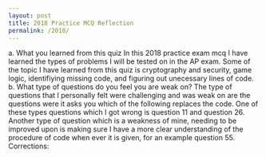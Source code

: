 ```yaml
---
layout: post
title: 2018 Practice MCQ Reflection
permalink: /2018/
---
```

a. What you learned from this quiz
In this 2018 practice exam mcq I have learned the types of problems I will be tested on in the AP exam. 
Some of the topic I have learned from this quiz is cryptography and security, game logic, identifiying missing code, and figuring out unecessary lines of code. 
b. What type of questions do you feel you are weak on?
The type of questions that I personally felt were challenging and was weak on are the questions were it asks you which of the following replaces the code. One of these types questions which I got wrong is question 11 and question 26. Another type of question which is a weakness of mine, needing to be improved upon is making sure I have a more clear understanding of the procedure of code when ever it is given, for an example question 55.
Corrections:
